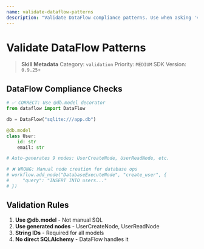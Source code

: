 ```yaml
---
name: validate-dataflow-patterns
description: "Validate DataFlow compliance patterns. Use when asking 'validate dataflow', 'dataflow compliance', or 'check dataflow code'."
---
```


# Validate DataFlow Patterns

> **Skill Metadata**
> Category: `validation`
> Priority: `MEDIUM`
> SDK Version: `0.9.25+`

## DataFlow Compliance Checks

```python
# ✅ CORRECT: Use @db.model decorator
from dataflow import DataFlow

db = DataFlow("sqlite:///app.db")

@db.model
class User:
    id: str
    email: str

# Auto-generates 9 nodes: UserCreateNode, UserReadNode, etc.

# ❌ WRONG: Manual node creation for database ops
# workflow.add_node("DatabaseExecuteNode", "create_user", {
#     "query": "INSERT INTO users..."
# })
```

## Validation Rules

1. **Use @db.model** - Not manual SQL
2. **Use generated nodes** - UserCreateNode, UserReadNode
3. **String IDs** - Required for all models
4. **No direct SQLAlchemy** - DataFlow handles it

<!-- Trigger Keywords: validate dataflow, dataflow compliance, check dataflow code, dataflow patterns -->
